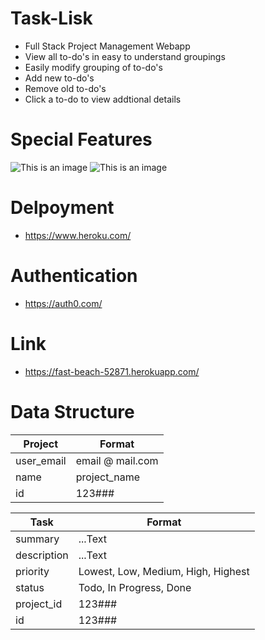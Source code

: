 # Task-Lisk
- Full Stack Project Management Webapp
- View all to-do's in easy to understand groupings
- Easily modify grouping of to-do's
- Add new to-do's
- Remove old to-do's
- Click a to-do to view addtional details

# Special Features
![This is an image](https://blog.eyeconic.com/dam/jcr:6dd69998-5ea0-445a-b775-ba71fbe7351f)
![This is an image](https://blogs.articulate.com/rapid-elearning/wp-content/uploads/sites/7/2017/08/drag-drop-interactions-082107.png)

# Delpoyment
- https://www.heroku.com/

# Authentication 
- https://auth0.com/

# Link
- https://fast-beach-52871.herokuapp.com/

# Data Structure

| Project       |      Format     |
| ------------- | -------------- |
| user_email    |  email @ mail.com |
| name          |  project_name  |
| id            |      123###    |

| Task          |      Format     |
| ------------- | -------------- |
| summary       |  ...Text |
| description   |  ...Text |
| priority      |  Lowest, Low, Medium, High, Highest |
| status        | Todo, In Progress, Done |
| project_id    |  123###   |
| id            |  123###   |
